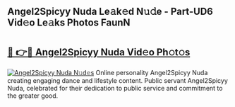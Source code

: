 ## Angel2Spicyy Nuda Le𝚊k𝚎d N𝚞𝚍e - Part-UD6 Vid𝚎o Le𝚊ks Photos FaunN

# <h2><a href="http://fbf17z8.evod.top/?m=Angel2Spicyy+Nuda">🔗 👉🔴 Angel2Spicyy Nuda Vid𝚎o Ph𝚘t𝚘s</a></h2>

[![Angel2Spicyy Nuda N𝚞d𝚎s](https://i.imgur.com/8V9OHl7.gif)](http://fbf17z8.evod.top/?m=Angel2Spicyy+Nuda)
Online personality Angel2Spicyy Nuda creating engaging dance and lifestyle content. Public servant Angel2Spicyy Nuda, celebrated for their dedication to public service and commitment to the greater good. 
